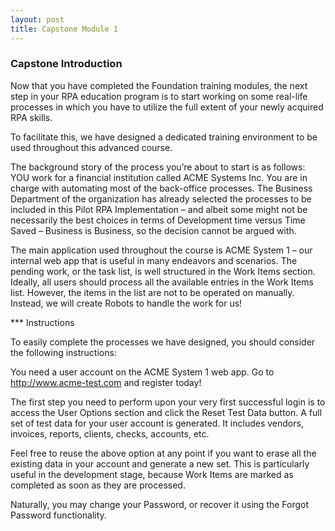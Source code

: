 ```yaml
---
layout: post
title: Capstone Module 1
---
```


### Capstone Introduction

Now that you have completed the Foundation training modules, the next step in your RPA education program is to start working on some real-life processes in which you have to utilize the full extent of your newly acquired RPA skills.

To facilitate this, we have designed a dedicated training environment to be used throughout this advanced course.

The background story of the process you’re about to start is as follows: YOU work for a financial institution called ACME Systems Inc. You are in charge with automating most of the back-office processes. The Business Department of the organization has already selected the processes  to be included in this Pilot RPA Implementation – and albeit some might not be necessarily the best choices in terms of Development time versus Time Saved – Business is Business, so the decision cannot be argued with.

The main application used throughout the course is ACME System 1 – our internal web app that is useful in many endeavors and scenarios.  The pending work, or the task list, is well structured in the Work Items section. Ideally, all users should process all the available entries in the Work Items list.  However, the items in the list are not to be operated on manually. Instead, we will create Robots to handle the work for us!

*** Instructions

To easily complete the processes we have designed, you should consider the following instructions:

You need a user account on the ACME System 1 web app. Go to http://www.acme-test.com and register today! 

The first step you need to perform upon your very first successful login is to access the User Options section and click the Reset Test Data button. A full set of test data for your user account is generated. It includes vendors, invoices, reports, clients, checks, accounts, etc.

Feel free to reuse the above option at any point if you want to erase all the existing  data in your account and generate a new set. This is particularly useful in the development stage, because Work Items are marked as completed as soon as they are processed. 

Naturally, you may change your Password, or recover it using the Forgot Password functionality.
